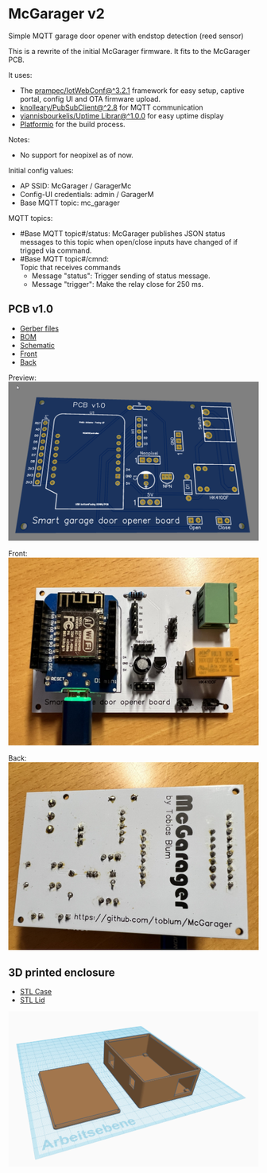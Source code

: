 # McGarager v2
Simple MQTT garage door opener with endstop detection (reed sensor)

This is a rewrite of the initial McGarager firmware. It fits to the McGarager PCB.

It uses:
- The [prampec/IotWebConf@^3.2.1](https://github.com/prampec/IotWebConf) framework for easy setup, captive portal, config UI and OTA firmware upload.
- [knolleary/PubSubClient@^2.8](https://github.com/knolleary/pubsubclien) for MQTT communication
- [yiannisbourkelis/Uptime Librar@^1.0.0](https://github.com/YiannisBourkelis/Uptime-Library) for easy uptime display
- [Platformio](https://platformio.org/) for the build process.

Notes:
- No support for neopixel as of now.

Initial config values:
- AP SSID: McGarager / GaragerMc
- Config-UI credentials: admin / GaragerM
- Base MQTT topic: mc_garager

MQTT topics:
- #Base MQTT topic#/status: McGarager publishes JSON status messages to this topic when open/close inputs have changed of if trigged via command.
- #Base MQTT topic#/cmnd:   
  Topic that receives commands
    - Message "status": Trigger sending of status message.
    - Message "trigger": Make the relay close for 250 ms.

## PCB v1.0

- [Gerber files](assets/PCB/Gerber_PCB.zip)
- [BOM](assets/PCB/BOM_PCB_2022-07-20.csv)
- [Schematic](assets/PCB/Schematic_McGarager_2022-07-20.pdf)
- [Front](assets/PCB/PCB_PCB_2022-07-20_front.pdf)
- [Back](assets/PCB/PCB_PCB_2022-07-20_back.pdf)

Preview:
![PCB Preview](assets/PCB/PCB_preview.png)

Front:
![PCB front](assets/pcb_front.jpg)

Back:
![PCB back](assets/pcb_back.jpg)

## 3D printed enclosure

- [STL Case](assets/McGarager_enclosure_case.stl)
- [STL Lid](assets/McGarager_enclosure_lid.stl)

![Csae preview](assets/case_preview.png)